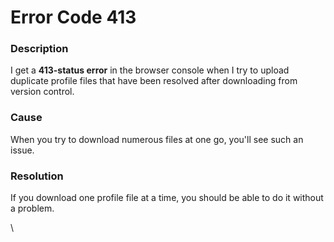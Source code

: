 # Error Code 413

### Description

I get a **413-status error** in the browser console when I try to upload duplicate profile files that have been resolved after downloading from version control.

### Cause

When you try to download numerous files at one go, you'll see such an issue.

### Resolution

If you download one profile file at a time, you should be able to do it without a problem.

\

